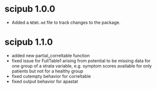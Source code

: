 # scipub 1.0.0

* Added a `NEWS.md` file to track changes to the package.


# scipub 1.1.0

* added new partial_correltable function
* fixed issue for FullTable1 arising from potential
  to be missing data for one group of a strata 
  variable, e.g. symptom scores available for only
  patients but not for a healthy group
* fixed cutempty behavior for correltable
* fixed output behavior for apastat

